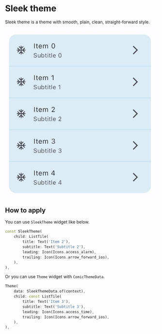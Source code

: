 # Sleek theme

Sleek theme is a theme with smooth, plain, clean, straight-forward style.

![Sleek List Tile](./images/sleek_list_view_separated.jpg)

## How to apply

You can use `SleekTheme` widget like below.

```dart
const SleekTheme(
    child: ListTile(
        title: Text('Item 2'),
        subtitle: Text('Subtitle 2'),
        leading: Icon(Icons.access_alarm),
        trailing: Icon(Icons.arrow_forward_ios),
    ),
),
```

Or you can use `Theme` widget with `ComicThemeData`.

```dart
Theme(
    data: SleekThemeData.of(context),
    child: const ListTile(
        title: Text('Item 3'),
        subtitle: Text('Subtitle 3'),
        leading: Icon(Icons.access_time),
        trailing: Icon(Icons.arrow_forward_ios),
    ),
),
```
